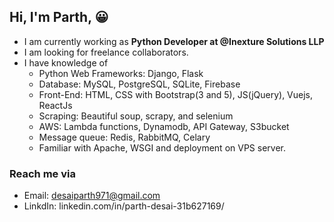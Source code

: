 
## Hi, I'm Parth, :grinning:
- I am currently working as <strong>Python Developer at @Inexture Solutions LLP </strong>
- I am looking for freelance collaborators. 
- I have knowledge of
  - Python Web Frameworks: Django, Flask
  - Database: MySQL, PostgreSQL, SQLite, Firebase
  - Front-End: HTML, CSS with Bootstrap(3 and 5), JS(jQuery), Vuejs, ReactJs
  - Scraping: Beautiful soup, scrapy, and selenium
  - AWS: Lambda functions, Dynamodb, API Gateway, S3bucket
  - Message queue: Redis, RabbitMQ, Celary
  - Familiar with Apache, WSGI and deployment on VPS server.

### Reach me via
- Email: desaiparth971@gmail.com
- LinkdIn: linkedin.com/in/parth-desai-31b627169/

